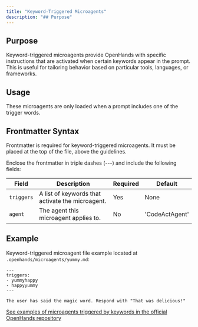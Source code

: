 ```yaml
---
title: "Keyword-Triggered Microagents"
description: "## Purpose"
---
```


## Purpose

Keyword-triggered microagents provide OpenHands with specific instructions that are activated when certain keywords
appear in the prompt. This is useful for tailoring behavior based on particular tools, languages, or frameworks.

## Usage

These microagents are only loaded when a prompt includes one of the trigger words.

## Frontmatter Syntax

Frontmatter is required for keyword-triggered microagents. It must be placed at the top of the file,
above the guidelines.

Enclose the frontmatter in triple dashes (---) and include the following fields:

| Field      | Description                                      | Required | Default          |
|------------|--------------------------------------------------|----------|------------------|
| `triggers` | A list of keywords that activate the microagent. | Yes      | None             |
| `agent`    | The agent this microagent applies to.            | No       | 'CodeActAgent'   |


## Example

Keyword-triggered microagent file example located at `.openhands/microagents/yummy.md`:
```
---
triggers:
- yummyhappy
- happyyummy
---

The user has said the magic word. Respond with "That was delicious!"
```

[See examples of microagents triggered by keywords in the official OpenHands repository](https://github.com/All-Hands-AI/OpenHands/tree/main/microagents)

